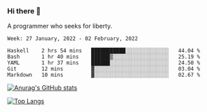 ### Hi there 👋

<!--
**shejialuo/shejialuo** is a ✨ _special_ ✨ repository because its `README.md` (this file) appears on your GitHub profile.

Here are some ideas to get you started:

- 🔭 I’m currently working on ...
- 🌱 I’m currently learning ...
- 👯 I’m looking to collaborate on ...
- 🤔 I’m looking for help with ...
- 💬 Ask me about ...
- 📫 How to reach me: ...
- 😄 Pronouns: ...
- ⚡ Fun fact: ...
-->

A programmer who seeks for liberty.

<!--START_SECTION:waka-->
```text
Week: 27 January, 2022 - 02 February, 2022

Haskell    2 hrs 54 mins   ███████████░░░░░░░░░░░░░░   44.04 % 
Bash       1 hr 40 mins    ██████▒░░░░░░░░░░░░░░░░░░   25.19 % 
YAML       1 hr 37 mins    ██████░░░░░░░░░░░░░░░░░░░   24.50 % 
Git        12 mins         ▓░░░░░░░░░░░░░░░░░░░░░░░░   03.04 % 
Markdown   10 mins         ▓░░░░░░░░░░░░░░░░░░░░░░░░   02.67 % 
```
<!--END_SECTION:waka-->

[![Anurag's GitHub stats](https://github-readme-stats.vercel.app/api?username=shejialuo&show_icons=true&theme=dracula)](https://github.com/anuraghazra/github-readme-stats)

[![Top Langs](https://github-readme-stats.vercel.app/api/top-langs/?username=shejialuo&layout=compact&hide=javascript,html,css,typescript,tex)](https://github.com/anuraghazra/github-readme-stats)

